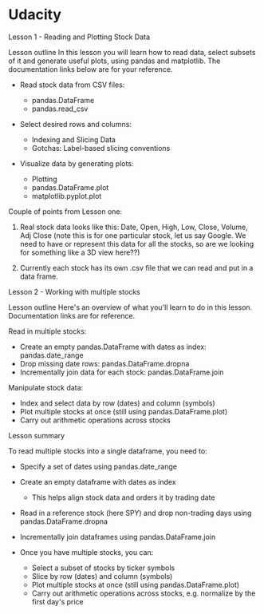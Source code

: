 # Udacity

Lesson 1 - Reading and Plotting Stock Data

Lesson outline
In this lesson you will learn how to read data, select subsets of it and generate useful plots, using pandas and matplotlib. The documentation links below are for your reference.

- Read stock data from CSV files:
  - pandas.DataFrame
  - pandas.read_csv
  
- Select desired rows and columns:
  - Indexing and Slicing Data
  - Gotchas: Label-based slicing conventions

- Visualize data by generating plots:
  - Plotting
  - pandas.DataFrame.plot
  - matplotlib.pyplot.plot

Couple of points from Lesson one:

1) Real stock data looks like this:
Date, Open, High, Low, Close, Volume, Adj Close
(note this is for one particular stock, let us say Google. We need to have or represent this
data for all the stocks, so are we looking for something like a 3D view here??)

2) Currently each stock has its own .csv file that we can read and put in a data frame.


Lesson 2 - Working with multiple stocks

Lesson outline
Here's an overview of what you'll learn to do in this lesson. Documentation links are for reference.

Read in multiple stocks:
  - Create an empty pandas.DataFrame with dates as index: pandas.date_range
  - Drop missing date rows: pandas.DataFrame.dropna
  - Incrementally join data for each stock: pandas.DataFrame.join

Manipulate stock data:
  - Index and select data by row (dates) and column (symbols)
  - Plot multiple stocks at once (still using pandas.DataFrame.plot)
  - Carry out arithmetic operations across stocks


Lesson summary

To read multiple stocks into a single dataframe, you need to:
- Specify a set of dates using pandas.date_range
- Create an empty dataframe with dates as index
  - This helps align stock data and orders it by trading date
- Read in a reference stock (here SPY) and drop non-trading days using pandas.DataFrame.dropna
- Incrementally join dataframes using pandas.DataFrame.join

- Once you have multiple stocks, you can:
  - Select a subset of stocks by ticker symbols
  - Slice by row (dates) and column (symbols)
  - Plot multiple stocks at once (still using pandas.DataFrame.plot)
  - Carry out arithmetic operations across stocks, e.g. normalize by the first day's price
